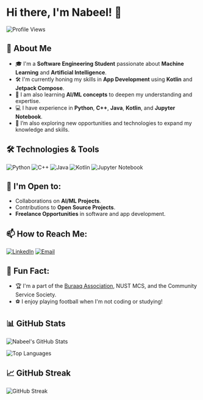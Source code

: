 # Hi there, I'm Nabeel! 👋

![Profile Views](https://komarev.com/ghpvc/?username=nabeelshan78&color=brightgreen)

## 🚀 About Me

- 🎓 I'm a **Software Engineering Student** passionate about **Machine Learning** and **Artificial Intelligence**.
- 🛠 I'm currently honing my skills in **App Development** using **Kotlin** and **Jetpack Compose**.
- 🤖 I am also learning **AI/ML concepts** to deepen my understanding and expertise.
- 💻 I have experience in **Python**, **C++**, **Java**, **Kotlin**, and **Jupyter Notebook**.
- 🌱 I’m also exploring new opportunities and technologies to expand my knowledge and skills.

## 🛠 Technologies & Tools

![Python](https://img.shields.io/badge/-Python-333333?style=flat&logo=python)
![C++](https://img.shields.io/badge/-C++-00599C?style=flat&logo=cplusplus)
![Java](https://img.shields.io/badge/-Java-007396?style=flat&logo=java)
![Kotlin](https://img.shields.io/badge/-Kotlin-0095D5?style=flat&logo=kotlin)
![Jupyter Notebook](https://img.shields.io/badge/-Jupyter%20Notebook-F37626?style=flat&logo=jupyter)

## 💼 I'm Open to:

- Collaborations on **AI/ML Projects**.
- Contributions to **Open Source Projects**.
- **Freelance Opportunities** in software and app development.

## 📫 How to Reach Me:

[![LinkedIn](https://img.shields.io/badge/-LinkedIn-0077B5?style=flat&logo=Linkedin&logoColor=white)](https://www.linkedin.com/in/nabeel-shan-816a04305/)
[![Email](https://img.shields.io/badge/-Email-D14836?style=flat&logo=Gmail&logoColor=white)](mailto:nabeelshan078@gmail.com)

## 🌟 Fun Fact:

- 🏆 I'm a part of the [Buraaq Association](https://example.com), NUST MCS, and the Community Service Society.
- ⚽ I enjoy playing football when I'm not coding or studying!

## 📊 GitHub Stats

![Nabeel's GitHub Stats](https://github-readme-stats.vercel.app/api?username=nabeelshan78&show_icons=true&theme=radical)

![Top Languages](https://github-readme-stats.vercel.app/api/top-langs/?username=nabeelshan78&layout=compact&theme=radical)

## 📈 GitHub Streak

![GitHub Streak](https://streak-stats.demolab.com?user=nabeelshan78&theme=radical)

